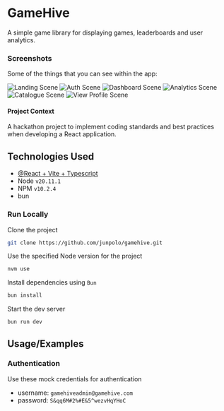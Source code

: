 # GameHive

A simple game library for displaying games, leaderboards and user analytics.


### Screenshots

Some of the things that you can see within the app:


![Landing Scene](https://github.com/junpolo/gamehive/assets/25507436/76d68f2f-f1f1-4135-be28-f6a898b1271b)
![Auth Scene](https://github.com/junpolo/gamehive/assets/25507436/3139f98b-7421-48a3-902b-1a217356ba50)
![Dashboard Scene](https://github.com/junpolo/gamehive/assets/25507436/433d6e2e-2b7f-42bf-8964-bec2bea74f14)
![Analytics Scene](https://github.com/junpolo/gamehive/assets/25507436/8285d9ca-000e-4096-858c-5a1d4d70a208)
![Catalogue Scene](https://github.com/junpolo/gamehive/assets/25507436/9e9f9ee4-8d09-4c45-b6fe-f9875a263029)
![View Profile Scene](https://github.com/junpolo/gamehive/assets/25507436/e09679f0-749b-48f9-9e92-fd203c8a03ee)

#### Project Context

A hackathon project to implement coding standards and best practices when developing a React application.

## Technologies Used

- [@React + Vite + Typescript](https://github.com/vitejs/vite)
- Node `v20.11.1`
- NPM `v10.2.4`
- bun

### Run Locally

Clone the project

```bash
git clone https://github.com/junpolo/gamehive.git
```

Use the specified Node version for the project

```bash
nvm use
```

Install dependencies using `Bun`

```bash
bun install
```

Start the dev server

```
bun run dev
```

## Usage/Examples

### Authentication

Use these mock credentials for authentication

- username: `gamehiveadmin@gamehive.com`
- password: `S&qq6M#2%#E&5^wezvHqYHoC`

